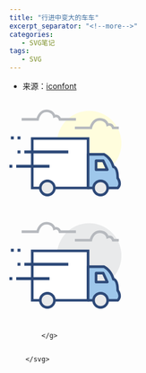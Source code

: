 ```yaml
---
title: "行进中变大的车车"
excerpt_separator: "<!--more-->"
categories:
   - SVG笔记
tags: 
   - SVG
---
```

- 来源：[iconfont](https://www.iconfont.cn/)

<!--more-->

<style>
    #rr1{
          animation: move 1s ease 1s infinite alternate;



    }
    @keyframes move{
                   0%{transform:scale(0.6);}
                   100%{transform: translate(600px);}

    }
    
</style>
<body>
    <svg t="1606147671865" class="icon" viewBox="0 0 1027 1024" version="1.1" xmlns="http://www.w3.org/2000/svg" p-id="4235" width="200" height="200"  rect id="rr1">
         <g>
        <path d="M1027.564 400.709c0 163.316-132.385 295.711-295.7 295.711-163.363 0-295.746-132.395-295.746-295.711 0-163.328 132.382-295.734 295.746-295.734 163.316 0 295.7 132.406 295.7 295.734z" fill="#FFFddd" p-id="4236"></path>
        <path d="M209.494 358.032h512.043v451.817H209.494z" fill="#FFFFFF" p-id="4237"></path><path d="M733.447 821.756H197.586V346.123h535.861v475.633zM221.402 797.94H709.63v-428H221.402v428z" fill="#2D4978" p-id="4238"></path>
        <path d="M993.421 720.538c0-105.183-39.678-103.205-39.678-103.205-21.863-87.322-87.308-115.116-87.308-115.116H721.537v307.631h271.884c39.724-37.7 0-89.31 0-89.31z m-198.437-77.401V561.758h65.494l37.725 81.379H794.984z" fill="#9EC7EB" p-id="4239"></path>
        <path d="M993.421 821.756H721.537c-6.582 0-11.907-5.326-11.907-11.907V502.217c0-6.581 5.325-11.907 11.907-11.907h144.898c1.604 0 3.184 0.324 4.648 0.941 2.816 1.198 67.611 29.619 92.288 116.034 15.653 5.547 41.167 27.153 41.934 109.358 15.468 22.327 32.002 67.97-3.697 101.834a11.814 11.814 0 0 1-8.187 3.279zM733.447 797.94h254.929c25.978-29.467-3.119-68.46-4.421-70.169-1.558-2.069-2.441-4.628-2.441-7.233 0-73.191-20.096-90.729-27.839-91.31-5.489 0.617-10.095-3.488-11.489-9.001-18.166-72.622-67.54-100.717-78.402-106.102H733.447V797.94z m164.756-142.894H794.984c-6.581 0-11.906-5.328-11.906-11.909v-81.379c0-6.582 5.325-11.908 11.906-11.908h65.494a11.95 11.95 0 0 1 10.816 6.896l37.724 81.379c1.697 3.687 1.419 8.001-0.767 11.42a11.942 11.942 0 0 1-10.048 5.501z m-91.308-23.817h72.656l-26.676-57.563h-45.98v57.563z" fill="#2D4978" p-id="4240"></path>
        <path d="M901.6 809.849c0 35.863-29.072 64.936-64.935 64.936-35.866 0-64.938-29.072-64.938-64.936 0-35.864 29.071-64.936 64.938-64.936 35.862 0 64.935 29.071 64.935 64.936z" fill="#E9EAEB" p-id="4241"></path><path d="M836.665 886.692c-42.376 0-76.845-34.468-76.845-76.844 0-42.375 34.469-76.844 76.845-76.844s76.842 34.469 76.842 76.844c0 42.377-34.466 76.844-76.842 76.844z m0-129.871c-29.235 0-53.028 23.792-53.028 53.027 0 29.234 23.793 53.028 53.028 53.028 29.232 0 53.027-23.794 53.027-53.028 0-29.235-23.795-53.027-53.027-53.027z" fill="#2D4978" p-id="4242"></path>
        <path d="M348.437 809.849m-64.936 0a64.936 64.936 0 1 0 129.872 0 64.936 64.936 0 1 0-129.872 0Z" fill="#E9EAEB" p-id="4243"></path>
        <path d="M348.437 886.692c-42.375 0-76.844-34.468-76.844-76.844 0-42.375 34.469-76.844 76.844-76.844 42.376 0 76.843 34.469 76.843 76.844 0 42.377-34.467 76.844-76.843 76.844z m0-129.871c-29.235 0-53.028 23.792-53.028 53.027 0 29.234 23.792 53.028 53.028 53.028 29.234 0 53.028-23.794 53.028-53.028-0.001-29.235-23.794-53.027-53.028-53.027zM13.396 338.983h26.793v26.793H13.396zM74.413 338.983h26.793v26.793H74.413zM74.413 466.994h26.793v26.792H74.413zM136.93 466.994h403.383v26.792H136.93zM0 597.982h26.793v26.792H0zM62.506 597.982h305.142v26.792H62.506z" fill="#2D4978" p-id="4244"></path>
        <path d="M610.272 194.599H454.724l-2.651-8.304c-3.303-10.408-8.349-17.233-14.955-20.28-9.559-4.407-20.537-0.173-20.653-0.127l-13.443 5.663-2.861-14.315c-0.349-1.559-9.326-40.353-61.541-40.353-52.702 0-67.377 65.494-67.982 68.286l-2.023 9.408-156.479 0.023v-23.817h137.64c9.489-31.223 36.747-77.715 88.844-77.715 47.889 0 71.891 26.747 81.054 47.621 7.512-1 17.42-0.919 27.421 3.698 10.721 4.941 18.955 13.804 24.536 26.396h138.64v23.816zM1003.33 272.314h-60.285l-2.652-8.291c-3.279-10.338-8.277-17.142-14.815-20.223-9.768-4.604-20.837-0.221-20.93-0.163l-13.329 5.338-2.884-14.037c-0.349-1.558-9.279-40.34-61.491-40.34-52.703 0-67.38 65.494-67.982 68.284l-2.024 9.408-156.479 0.023v-23.815h137.639c9.489-31.223 36.749-77.716 88.847-77.716 47.888 0 71.865 26.748 81.006 47.622 7.489-1 17.442-0.919 27.445 3.697 10.72 4.943 18.954 13.804 24.559 26.398h43.377v23.815z" fill="#B6B9BE" p-id="4245"></path>
         </g>   
    </svg>
    <br/>
        <svg t="1606147671865" class="icon" viewBox="0 0 1027 1024" version="1.1" xmlns="http://www.w3.org/2000/svg" p-id="4235" width="200" height="200"  >
            <g>
                <path d="M1027.564 400.709c0 163.316-132.385 295.711-295.7 295.711-163.363 0-295.746-132.395-295.746-295.711 0-163.328 132.382-295.734 295.746-295.734 163.316 0 295.7 132.406 295.7 295.734z" fill="#E9EAEB" p-id="4236"></path>
                <path d="M209.494 358.032h512.043v451.817H209.494z" fill="#FFFFFF" p-id="4237"></path><path d="M733.447 821.756H197.586V346.123h535.861v475.633zM221.402 797.94H709.63v-428H221.402v428z" fill="#2D4978" p-id="4238"></path>
                <path d="M993.421 720.538c0-105.183-39.678-103.205-39.678-103.205-21.863-87.322-87.308-115.116-87.308-115.116H721.537v307.631h271.884c39.724-37.7 0-89.31 0-89.31z m-198.437-77.401V561.758h65.494l37.725 81.379H794.984z" fill="#9EC7EB" p-id="4239"></path>
                <path d="M993.421 821.756H721.537c-6.582 0-11.907-5.326-11.907-11.907V502.217c0-6.581 5.325-11.907 11.907-11.907h144.898c1.604 0 3.184 0.324 4.648 0.941 2.816 1.198 67.611 29.619 92.288 116.034 15.653 5.547 41.167 27.153 41.934 109.358 15.468 22.327 32.002 67.97-3.697 101.834a11.814 11.814 0 0 1-8.187 3.279zM733.447 797.94h254.929c25.978-29.467-3.119-68.46-4.421-70.169-1.558-2.069-2.441-4.628-2.441-7.233 0-73.191-20.096-90.729-27.839-91.31-5.489 0.617-10.095-3.488-11.489-9.001-18.166-72.622-67.54-100.717-78.402-106.102H733.447V797.94z m164.756-142.894H794.984c-6.581 0-11.906-5.328-11.906-11.909v-81.379c0-6.582 5.325-11.908 11.906-11.908h65.494a11.95 11.95 0 0 1 10.816 6.896l37.724 81.379c1.697 3.687 1.419 8.001-0.767 11.42a11.942 11.942 0 0 1-10.048 5.501z m-91.308-23.817h72.656l-26.676-57.563h-45.98v57.563z" fill="#2D4978" p-id="4240"></path>
                <path d="M901.6 809.849c0 35.863-29.072 64.936-64.935 64.936-35.866 0-64.938-29.072-64.938-64.936 0-35.864 29.071-64.936 64.938-64.936 35.862 0 64.935 29.071 64.935 64.936z" fill="#E9EAEB" p-id="4241"></path><path d="M836.665 886.692c-42.376 0-76.845-34.468-76.845-76.844 0-42.375 34.469-76.844 76.845-76.844s76.842 34.469 76.842 76.844c0 42.377-34.466 76.844-76.842 76.844z m0-129.871c-29.235 0-53.028 23.792-53.028 53.027 0 29.234 23.793 53.028 53.028 53.028 29.232 0 53.027-23.794 53.027-53.028 0-29.235-23.795-53.027-53.027-53.027z" fill="#2D4978" p-id="4242"></path>
                <path d="M348.437 809.849m-64.936 0a64.936 64.936 0 1 0 129.872 0 64.936 64.936 0 1 0-129.872 0Z" fill="#E9EAEB" p-id="4243"></path>
                <path d="M348.437 886.692c-42.375 0-76.844-34.468-76.844-76.844 0-42.375 34.469-76.844 76.844-76.844 42.376 0 76.843 34.469 76.843 76.844 0 42.377-34.467 76.844-76.843 76.844z m0-129.871c-29.235 0-53.028 23.792-53.028 53.027 0 29.234 23.792 53.028 53.028 53.028 29.234 0 53.028-23.794 53.028-53.028-0.001-29.235-23.794-53.027-53.028-53.027zM13.396 338.983h26.793v26.793H13.396zM74.413 338.983h26.793v26.793H74.413zM74.413 466.994h26.793v26.792H74.413zM136.93 466.994h403.383v26.792H136.93zM0 597.982h26.793v26.792H0zM62.506 597.982h305.142v26.792H62.506z" fill="#2D4978" p-id="4244"></path>
                <path d="M610.272 194.599H454.724l-2.651-8.304c-3.303-10.408-8.349-17.233-14.955-20.28-9.559-4.407-20.537-0.173-20.653-0.127l-13.443 5.663-2.861-14.315c-0.349-1.559-9.326-40.353-61.541-40.353-52.702 0-67.377 65.494-67.982 68.286l-2.023 9.408-156.479 0.023v-23.817h137.64c9.489-31.223 36.747-77.715 88.844-77.715 47.889 0 71.891 26.747 81.054 47.621 7.512-1 17.42-0.919 27.421 3.698 10.721 4.941 18.955 13.804 24.536 26.396h138.64v23.816zM1003.33 272.314h-60.285l-2.652-8.291c-3.279-10.338-8.277-17.142-14.815-20.223-9.768-4.604-20.837-0.221-20.93-0.163l-13.329 5.338-2.884-14.037c-0.349-1.558-9.279-40.34-61.491-40.34-52.703 0-67.38 65.494-67.982 68.284l-2.024 9.408-156.479 0.023v-23.815h137.639c9.489-31.223 36.749-77.716 88.847-77.716 47.888 0 71.865 26.748 81.006 47.622 7.489-1 17.442-0.919 27.445 3.697 10.72 4.943 18.954 13.804 24.559 26.398h43.377v23.815z" fill="#B6B9BE" p-id="4245"></path>
       
            </g>
       
       
        </svg>
  </body>


